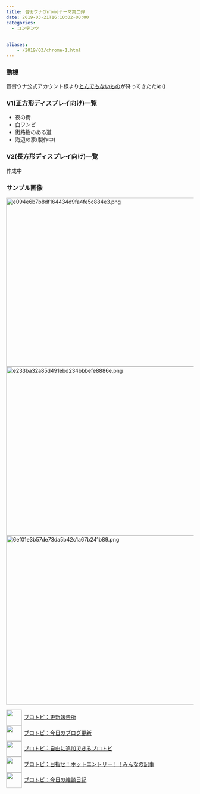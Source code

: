 ```yaml
---
title: 音街ウナChromeテーマ第二弾
date: 2019-03-21T16:10:02+00:00
categories:
  - コンテンツ

  
aliases:
    - /2019/03/chrome-1.html
---
```

### 動機

音街ウナ公式アカウント様より<a href="https://twitter.com/otomachiuna/status/1106864120408637440" target="_blank" rel="noopener noreferrer">とんでもないもの</a>が降ってきたため((

### V1(正方形ディスプレイ向け)一覧

  * 夜の街
  * 白ワンピ
  * 街路樹のある道
  * 海辺の家(製作中)

### V2(長方形ディスプレイ向け)一覧

作成中

### サンプル画像

[<img alt="e094e6b7b8df164434d9fa4fe5c884e3.png" src="/assets_c/2019/03/e094e6b7b8df164434d9fa4fe5c884e3-thumb-567xauto-91.png" width="567" height="453" class="mt-image-none" />][1][<img alt="e233ba32a85d491ebd234bbbefe8886e.png" src="/assets_c/2019/03/e233ba32a85d491ebd234bbbefe8886e-thumb-567xauto-90.png" width="567" height="453" class="mt-image-none" />][2][<img alt="6ef01e3b57de73da5b42c1a67b241b89.png" src="/assets_c/2019/03/6ef01e3b57de73da5b42c1a67b241b89-thumb-567xauto-89.png" width="567" height="453" class="mt-image-none" />][3]</p> 

<p style="text-align: left;">
  <a href="https://blogcircle.jp/commu/1911/topic/1"><img src="https://blogcircle.jp/thumb/commu/1911/1" style="width: 3em !important; height: 3em !important; vertical-align: middle; margin-right: .4em;" />ブロトピ：更新報告所</a><br /> <a href="https://blogcircle.jp/commu/414/topic/3"><img src="https://blogcircle.jp/thumb/commu/414/2" style="width: 3em !important; height: 3em !important; vertical-align: middle; margin-right: .4em;" />ブロトピ：今日のブログ更新</a> <br /> <a href="https://blogcircle.jp/commu/583/topic/6"><img src="https://blogcircle.jp/thumb/commu/583/3" style="width: 3em !important; height: 3em !important; vertical-align: middle; margin-right: .4em;" />ブロトピ：自由に追加できるブロトピ</a> <br /> <a href="https://blogcircle.jp/commu/1097/topic/1"><img src="https://blogcircle.jp/thumb/commu/1097/6" style="width: 3em !important; height: 3em !important; vertical-align: middle; margin-right: .4em;" />ブロトピ：目指せ！ホットエントリー！！みんなの記事</a> <br /> <a href="https://blogcircle.jp/commu/29/topic/1"><img src="https://blogcircle.jp/thumb/commu/29/2" style="width: 3em !important; height: 3em !important; vertical-align: middle; margin-right: .4em;" />ブロトピ：今日の雑談日記</a>
</p>

 [1]: /image/e094e6b7b8df164434d9fa4fe5c884e3.png
 [2]: /image/e233ba32a85d491ebd234bbbefe8886e.png
 [3]: /image/6ef01e3b57de73da5b42c1a67b241b89.png
